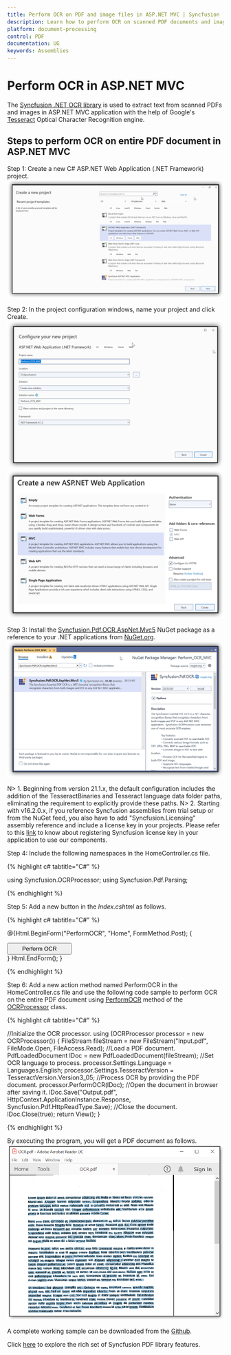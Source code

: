 ```yaml
---
title: Perform OCR on PDF and image files in ASP.NET MVC | Syncfusion
description: Learn how to perform OCR on scanned PDF documents and images with different tesseract versions in ASP.NET MVC using Syncfusion .NET OCR library.
platform: document-processing
control: PDF
documentation: UG
keywords: Assemblies
---
```


# Perform OCR in ASP.NET MVC

The [Syncfusion .NET OCR library](https://www.syncfusion.com/document-processing/pdf-framework/net/pdf-library/ocr-process) is used to extract text from scanned PDFs and images in ASP.NET MVC application with the help of Google's [Tesseract](https://github.com/tesseract-ocr/tesseract) Optical Character Recognition engine. 

## Steps to perform OCR on entire PDF document in ASP.NET MVC

Step 1: Create a new C# ASP.NET Web Application (.NET Framework) project.
![ASP.NET MVC application creation](OCR-Images/OCR-MVC-app-creation.png)

Step 2: In the project configuration windows, name your project and click Create.
![ASP.NET MVC project configuration1](OCR-Images/OCR-MVC-project-configuration1.png)
![ASP.NET MVC project configuration2](OCR-Images/OCR-MVC-project-configuration2.png)

Step 3: Install the [Syncfusion.Pdf.OCR.AspNet.Mvc5](https://www.nuget.org/packages/Syncfusion.Pdf.OCR.AspNet.Mvc5) NuGet package as a reference to your .NET applications from [NuGet.org](https://www.nuget.org/).
![OCR ASP.NET MVC NuGet package installation](OCR-Images/OCR-MVC-NuGet-package.png)

N> 1. Beginning from version 21.1.x, the default configuration includes the addition of the TesseractBinaries and Tesseract language data folder paths, eliminating the requirement to explicitly provide these paths.
N> 2. Starting with v16.2.0.x, if you reference Syncfusion assemblies from trial setup or from the NuGet feed, you also have to add "Syncfusion.Licensing" assembly reference and include a license key in your projects. Please refer to this [link](https://help.syncfusion.com/common/essential-studio/licensing/overview) to know about registering Syncfusion license key in your application to use our components.

Step 4: Include the following namespaces in the HomeController.cs file.

{% highlight c# tabtitle="C#" %}

using Syncfusion.OCRProcessor;
using Syncfusion.Pdf.Parsing;

{% endhighlight %}

Step 5: Add a new button in the *Index.cshtml* as follows.

{% highlight c# tabtitle="C#" %}

@{Html.BeginForm("PerformOCR", "Home", FormMethod.Post);
   {
      <div>
         <input type="submit" value="Perform OCR" style="width:150px;height:27px" />
      </div>
   }
   Html.EndForm();
}

{% endhighlight %}

Step 6: Add a new action method named PerformOCR in the HomeController.cs file and use the following code sample to perform OCR on the entire PDF document using [PerformOCR](https://help.syncfusion.com/cr/file-formats/Syncfusion.OCRProcessor.OCRProcessor.html#Syncfusion_OCRProcessor_OCRProcessor_PerformOCR_Syncfusion_Pdf_Parsing_PdfLoadedDocument_System_String_) method of the [OCRProcessor](https://help.syncfusion.com/cr/file-formats/Syncfusion.OCRProcessor.OCRProcessor.html) class. 

{% highlight c# tabtitle="C#" %}

//Initialize the OCR processor.
using (OCRProcessor processor = new OCRProcessor())
{
   FileStream fileStream = new FileStream("Input.pdf", FileMode.Open, FileAccess.Read);
   //Load a PDF document.
   PdfLoadedDocument lDoc = new PdfLoadedDocument(fileStream);
   //Set OCR language to process.
   processor.Settings.Language = Languages.English;
   processor.Settings.TesseractVersion = TesseractVersion.Version3_05;
   //Process OCR by providing the PDF document.
   processor.PerformOCR(lDoc);
   //Open the document in browser after saving it.
   lDoc.Save("Output.pdf", HttpContext.ApplicationInstance.Response, Syncfusion.Pdf.HttpReadType.Save);
   //Close the document.
   lDoc.Close(true);
   return View();
}

{% endhighlight %}

By executing the program, you will get a PDF document as follows.
![OCR ASP.NET MVC output PDF document](OCR-Images/OCR-output-image.png)

A complete working sample can be downloaded from the [Github](https://github.com/SyncfusionExamples/OCR-csharp-examples/tree/master/ASP.NET%20MVC).

Click [here](https://www.syncfusion.com/document-processing/pdf-framework/net-core) to explore the rich set of Syncfusion PDF library features.
   